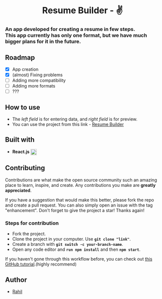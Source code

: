 <h1 align="center">Resume Builder - ✌</h1>

### An app developed for creating a resume in few steps. <br> This app currently has only one format, but we have much bigger plans for it in the future. 


## Roadmap
- [x] App creation
- [x] (almost) Fixing problems
- [ ] Adding more compatibility
- [ ] Adding more formats
- [ ] ???

## How to use
- The *left field* is for entering data, and *right field* is for preview.
- You can use the project from this link - [Resume Builder](https://resume-builder-two-xi.vercel.app/)

## Built with
- **React.js** <img src="https://upload.wikimedia.org/wikipedia/commons/thumb/a/a7/React-icon.svg/2300px-React-icon.svg.png" height=20 align="center"/>

## Contributing

Contributions are what make the open source community such an amazing place to learn, inspire, and create. Any contributions you make are **greatly appreciated**.

If you have a suggestion that would make this better, please fork the repo and create a pull request. You can also simply open an issue with the tag "enhancement".
Don't forget to give the project a star! Thanks again!

### Steps for contribution
+ Fork the project. 
+ Clone the project in your computer. Use **`git clone "link"`**.
+ Create a branch with **`git switch -c your-branch-name`**.
+ Open any code editor and **`run npm install`** and then **`npm start`**.

If you haven't gone through this workflow before, you can check out [this GitHub tutorial](https://github.com/firstcontributions/first-contributions#readme).(highly recommend)

## Author
- [Rahil](https://github.com/Rahilsiddique)
